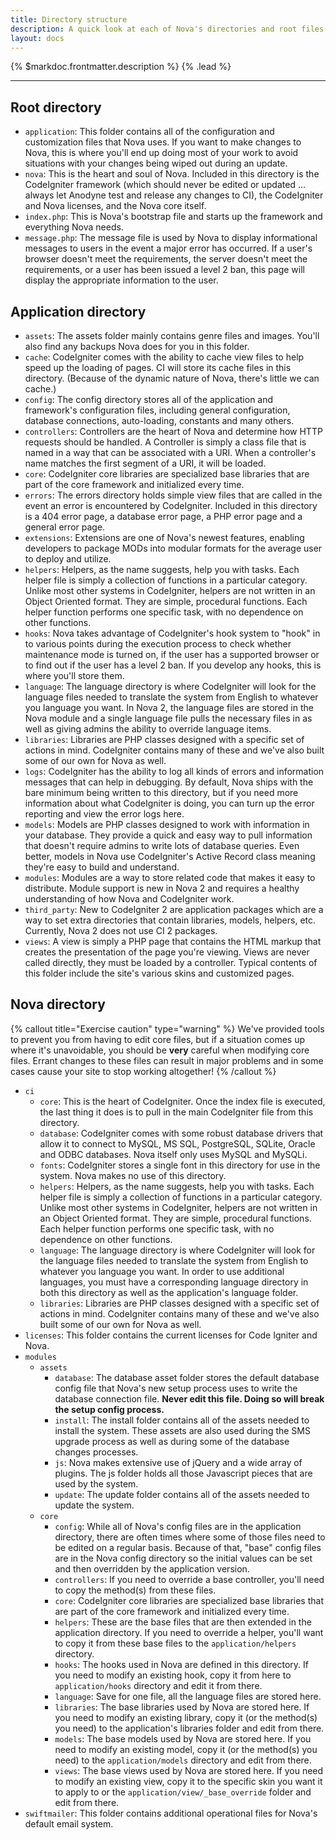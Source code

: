 ```yaml
---
title: Directory structure
description: A quick look at each of Nova's directories and root files.
layout: docs
---
```


{% $markdoc.frontmatter.description %} {% .lead %}

---

## Root directory

- `application`: This folder contains all of the configuration and customization files that Nova uses. If you want to make changes to Nova, this is where you'll end up doing most of your work to avoid situations with your changes being wiped out during an update.
- `nova`: This is the heart and soul of Nova. Included in this directory is the CodeIgniter framework (which should never be edited or updated ... always let Anodyne test and release any changes to CI), the CodeIgniter and Nova licenses, and the Nova core itself.
- `index.php`: This is Nova's bootstrap file and starts up the framework and everything Nova needs.
- `message.php`: The message file is used by Nova to display informational messages to users in the event a major error has occurred. If a user's browser doesn't meet the requirements, the server doesn't meet the requirements, or a user has been issued a level 2 ban, this page will display the appropriate information to the user.

## Application directory

- `assets`: The assets folder mainly contains genre files and images. You'll also find any backups Nova does for you in this folder.
- `cache`: CodeIgniter comes with the ability to cache view files to help speed up the loading of pages. CI will store its cache files in this directory. (Because of the dynamic nature of Nova, there's little we can cache.)
- `config`: The config directory stores all of the application and framework's configuration files, including general configuration, database connections, auto-loading, constants and many others.
- `controllers`: Controllers are the heart of Nova and determine how HTTP requests should be handled. A Controller is simply a class file that is named in a way that can be associated with a URI. When a controller's name matches the first segment of a URI, it will be loaded.
- `core`: CodeIgniter core libraries are specialized base libraries that are part of the core framework and initialized every time.
- `errors`: The errors directory holds simple view files that are called in the event an error is encountered by CodeIgniter. Included in this directory is a 404 error page, a database error page, a PHP error page and a general error page.
- `extensions`: Extensions are one of Nova's newest features, enabling developers to package MODs into modular formats for the average user to deploy and utilize.
- `helpers`: Helpers, as the name suggests, help you with tasks. Each helper file is simply a collection of functions in a particular category. Unlike most other systems in CodeIgniter, helpers are not written in an Object Oriented format. They are simple, procedural functions. Each helper function performs one specific task, with no dependence on other functions.
- `hooks`: Nova takes advantage of CodeIgniter's hook system to "hook" in to various points during the execution process to check whether maintenance mode is turned on, if the user has a supported browser or to find out if the user has a level 2 ban. If you develop any hooks, this is where you'll store them.
- `language`: The language directory is where CodeIgniter will look for the language files needed to translate the system from English to whatever you language you want. In Nova 2, the language files are stored in the Nova module and a single language file pulls the necessary files in as well as giving admins the ability to override language items.
- `libraries`: Libraries are PHP classes designed with a specific set of actions in mind. CodeIgniter contains many of these and we've also built some of our own for Nova as well.
- `logs`: CodeIgniter has the ability to log all kinds of errors and information messages that can help in debugging. By default, Nova ships with the bare minimum being written to this directory, but if you need more information about what CodeIgniter is doing, you can turn up the error reporting and view the error logs here.
- `models`: Models are PHP classes designed to work with information in your database. They provide a quick and easy way to pull information that doesn't require admins to write lots of database queries. Even better, models in Nova use CodeIgniter's Active Record class meaning they're easy to build and understand.
- `modules`: Modules are a way to store related code that makes it easy to distribute. Module support is new in Nova 2 and requires a healthy understanding of how Nova and CodeIgniter work.
- `third_party`: New to CodeIgniter 2 are application packages which are a way to set extra directories that contain libraries, models, helpers, etc. Currently, Nova 2 does not use CI 2 packages.
- `views`: A view is simply a PHP page that contains the HTML markup that creates the presentation of the page you're viewing. Views are never called directly, they must be loaded by a controller. Typical contents of this folder include the site's various skins and customized pages.

## Nova directory

{% callout title="Exercise caution" type="warning" %}
We've provided tools to prevent you from having to edit core files, but if a situation comes up where it's unavoidable, you should be **very** careful when modifying core files. Errant changes to these files can result in major problems and in some cases cause your site to stop working altogether!
{% /callout %}

- `ci`
    - `core`: This is the heart of CodeIgniter. Once the index file is executed, the last thing it does is to pull in the main CodeIgniter file from this directory.
    - `database`: CodeIgniter comes with some robust database drivers that allow it to connect to MySQL, MS SQL, PostgreSQL, SQLite, Oracle and ODBC databases. Nova itself only uses MySQL and MySQLi.
    - `fonts`: CodeIgniter stores a single font in this directory for use in the system. Nova makes no use of this directory.
    - `helpers`: Helpers, as the name suggests, help you with tasks. Each helper file is simply a collection of functions in a particular category. Unlike most other systems in CodeIgniter, helpers are not written in an Object Oriented format. They are simple, procedural functions. Each helper function performs one specific task, with no dependence on other functions.
    - `language`: The language directory is where CodeIgniter will look for the language files needed to translate the system from English to whatever you language you want. In order to use additional languages, you must have a corresponding language directory in both this directory as well as the application's language folder.
    - `libraries`: Libraries are PHP classes designed with a specific set of actions in mind. CodeIgniter contains many of these and we've also built some of our own for Nova as well.
- `licenses`: This folder contains the current licenses for Code Igniter and Nova.
- `modules`
    - `assets`
      - `database`: The database asset folder stores the default database config file that Nova's new setup process uses to write the database connection file. **Never edit this file. Doing so will break the setup config process.**
      - `install`: The install folder contains all of the assets needed to install the system. These assets are also used during the SMS upgrade process as well as during some of the database changes processes.
      - `js`: Nova makes extensive use of jQuery and a wide array of plugins. The js folder holds all those Javascript pieces that are used by the system.
      - `update`: The update folder contains all of the assets needed to update the system.
    - `core`
      - `config`: While all of Nova's config files are in the application directory, there are often times where some of those files need to be edited on a regular basis. Because of that, "base" config files are in the Nova config directory so the initial values can be set and then overridden by the application version.
      - `controllers`: If you need to override a base controller, you'll need to copy the method(s) from these files.
      - `core`: CodeIgniter core libraries are specialized base libraries that are part of the core framework and initialized every time.
      - `helpers`: These are the base files that are then extended in the application directory. If you need to override a helper, you'll want to copy it from these base files to the `application/helpers` directory.
      - `hooks`: The hooks used in Nova are defined in this directory. If you need to modify an existing hook, copy it from here to `application/hooks` directory and edit it from there.
      - `language`: Save for one file, all the language files are stored here.
      - `libraries`: The base libraries used by Nova are stored here. If you need to modify an existing library, copy it (or the method(s) you need) to the application's libraries folder and edit from there.
      - `models`: The base models used by Nova are stored here. If you need to modify an existing model, copy it (or the method(s) you need) to the `application/models` directory and edit from there.
      - `views`: The base views used by Nova are stored here. If you need to modify an existing view, copy it to the specific skin you want it to apply to or the `application/view/_base_override` folder and edit from there.
- `swiftmailer`: This folder contains additional operational files for Nova's default email system.

